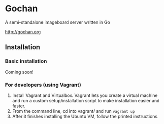 # Gochan
A semi-standalone imageboard server written in Go

http://gochan.org


## Installation

### Basic installation
Coming soon!

### For developers (using Vagrant)
1. Install Vagrant and Virtualbox. Vagrant lets you create a virtual machine and run a custom setup/installation script to make installation easier and faster.
2. From the command line, cd into vagrant/ and run `vagrant up`
3. After it finishes installing the Ubuntu VM, follow the printed instructions.
